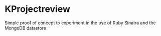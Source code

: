KProjectreview
===========

Simple proof of concept to experiment in the use of Ruby Sinatra and the MongoDB datastore
